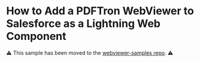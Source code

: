 # How to Add a PDFTron WebViewer to Salesforce as a Lightning Web Component

⚠️ This sample has been moved to the [webviewer-samples repo](https://github.com/ApryseSDK/webviewer-samples/tree/main/webviewer-salesforce). ⚠️